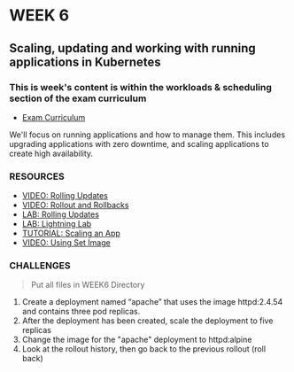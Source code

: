 # WEEK 6

## Scaling, updating and working with running applications in Kubernetes

### This is week's content is within the workloads & scheduling section of the exam curriculum
- [Exam Curriculum](https://github.com/cncf/curriculum/blob/master/CKA_Curriculum_v1.24.pdf)


We'll focus on running applications and how to manage them. This includes upgrading applications with zero downtime, and scaling applications to create high availability.

### RESOURCES

- [VIDEO: Rolling Updates](https://youtu.be/xRifmrap7S8)
- [VIDEO: Rollout and Rollbacks](https://kodekloud.com/topic/rolling-updates-and-rollbacks/)
- [LAB: Rolling Updates](https://kodekloud.com/topic/solution-rolling-update/)
- [LAB: Lightning Lab](https://kodekloud.com/topic/lightning-lab-introduction/)
- [TUTORIAL: Scaling an App](https://kubernetes.io/docs/tutorials/kubernetes-basics/scale/scale-interactive/)
- [VIDEO: Using Set Image](https://youtu.be/RV8Avr7KEi8)

### CHALLENGES

> Put all files in WEEK6 Directory

1. Create a deployment named “apache” that uses the image httpd:2.4.54 and contains three pod replicas. 
2. After the deployment has been created, scale the deployment to five replicas
3. Change the image for the "apache" deployment to httpd:alpine
4. Look at the rollout history, then go back to the previous rollout (roll back) 
